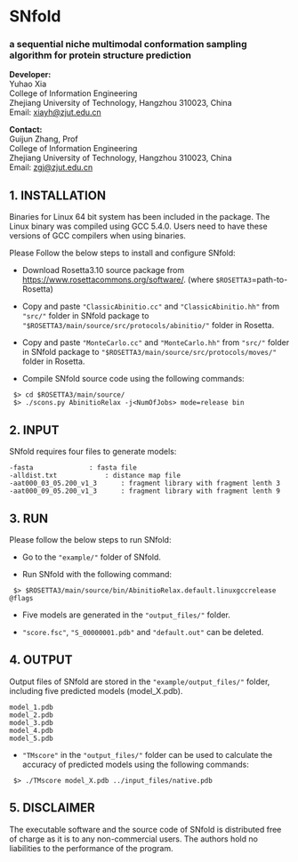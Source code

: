 # SNfold
### a sequential niche multimodal conformation sampling algorithm for protein structure prediction



**Developer:**   
                Yuhao Xia  
                College of Information Engineering  
                Zhejiang University of Technology, Hangzhou 310023, China  
		Email: xiayh@zjut.edu.cn  

**Contact:**  
                Guijun Zhang, Prof  
                College of Information Engineering  
                Zhejiang University of Technology, Hangzhou 310023, China  
                Email: zgj@zjut.edu.cn  

## 1. INSTALLATION
Binaries for Linux 64 bit system has been included in the package. The Linux binary was compiled using GCC 5.4.0. Users need to have these versions of GCC compilers when using binaries.

Please Follow the below steps to install and configure SNfold:

- Download Rosetta3.10 source package from https://www.rosettacommons.org/software/.
(where `$ROSETTA3`=path-to-Rosetta)

- Copy and paste ``"ClassicAbinitio.cc"`` and ``"ClassicAbinitio.hh"`` from ``"src/"`` folder in SNfold package to ``"$ROSETTA3/main/source/src/protocols/abinitio/"`` folder in Rosetta.

- Copy and paste ``"MonteCarlo.cc"`` and ``"MonteCarlo.hh"`` from ``"src/"`` folder in SNfold package to ``"$ROSETTA3/main/source/src/protocols/moves/"`` folder in Rosetta.

- Compile SNfold source code using the following commands:

```
 $> cd $ROSETTA3/main/source/
 $> ./scons.py AbinitioRelax -j<NumOfJobs> mode=release bin
```

## 2. INPUT
SNfold requires four files to generate models:

	-fasta				: fasta file
	-alldist.txt			: distance map file
	-aat000_03_05.200_v1_3		: fragment library with fragment lenth 3
	-aat000_09_05.200_v1_3		: fragment library with fragment lenth 9

## 3. RUN
Please follow the below steps to run SNfold:

- Go to the ``"example/"`` folder of SNfold.

- Run SNfold with the following command:

```
 $> $ROSETTA3/main/source/bin/AbinitioRelax.default.linuxgccrelease @flags
```

- Five models are generated in the ``"output_files/"`` folder.

- ``"score.fsc"``, ``"S_00000001.pdb"`` and ``"default.out"`` can be deleted.

## 4. OUTPUT
Output files of SNfold are stored in the ``"example/output_files/"`` folder, including five predicted models (model_X.pdb).

	model_1.pdb
	model_2.pdb
	model_3.pdb
	model_4.pdb
	model_5.pdb

- ``"TMscore"`` in the ``"output_files/"`` folder can be used to calculate the accuracy of predicted models using the following commands:

```
 $> ./TMscore model_X.pdb ../input_files/native.pdb
```

## 5. DISCLAIMER
The executable software and the source code of SNfold is distributed free of charge 
as it is to any non-commercial users. The authors hold no liabilities to the performance 
of the program.
